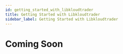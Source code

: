```yaml
---
id: getting_started_with_libkloudtrader
title: Getting Started with Libkloudtrader
sidebar_label: Getting Started with Libkloudtrader
---
```


# Coming Soon